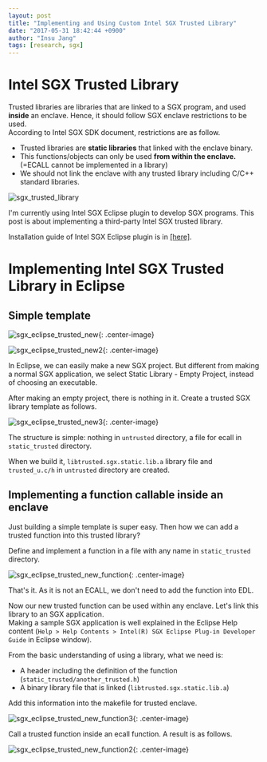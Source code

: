 ```yaml
---
layout: post
title: "Implementing and Using Custom Intel SGX Trusted Library"
date: "2017-05-31 18:42:44 +0900"
author: "Insu Jang"
tags: [research, sgx]
---
```


# Intel SGX Trusted Library

Trusted libraries are libraries that are linked to a SGX program, and used **inside** an enclave. Hence, it should follow SGX enclave restrictions to be used.  
According to Intel SGX SDK document, restrictions are as follow.

- Trusted libraries are **static libraries** that linked with the enclave binary.
- This functions/objects can only be used **from within the enclave.** (=ECALL cannot be implemented in a library)
- We should not link the enclave with any trusted library including C/C++ standard libraries.

![sgx_trusted_library](/assets/images/170531/sgx_trusted_library.png)

I'm currently using Intel SGX Eclipse plugin to develop SGX programs. This post is about implementing a third-party Intel SGX trusted library.

Installation guide of Intel SGX Eclipse plugin is in [\[here\]](https://01.org/sites/default/files/documentation/intel_sgx_sdk_installation_guide_for_linux_os.pdf).

<!-- https://download.01.org/intel-sgx/linux-1.8/docs/ -->

# Implementing Intel SGX Trusted Library in Eclipse

## Simple template

![sgx_eclipse_trusted_new](/assets/images/170531/sgx_eclipse_trusted_new.png){: .center-image}

![sgx_eclipse_trusted_new2](/assets/images/170531/sgx_eclipse_trusted_new2.png){: .center-image}

In Eclipse, we can easily make a new SGX project. But different from making a normal SGX application, we select Static Library - Empty Project, instead of choosing an executable.

After making an empty project, there is nothing in it. Create a trusted SGX library template as follows.

![sgx_eclipse_trusted_new3](/assets/images/170531/sgx_eclipse_trusted_new3.png){: .center-image}

The structure is simple: nothing in `untrusted` directory, a file for ecall in `static_trusted` directory.

When we build it, `libtrusted.sgx.static.lib.a` library file and `trusted_u.c/h` in `untrusted` directory are created.

## Implementing a function callable inside an enclave

Just building a simple template is super easy. Then how we can add a trusted function into this trusted library?

Define and implement a function in a file with any name in `static_trusted` directory.

![sgx_eclipse_trusted_new_function](/assets/images/170531/sgx_eclipse_trusted_new_function.png){: .center-image}

That's it. As it is not an ECALL, we don't need to add the function into EDL.

Now our new trusted function can be used within any enclave. Let's link this library to an SGX application.  
Making a sample SGX application is well explained in the Eclipse Help content (`Help > Help Contents > Intel(R) SGX Eclipse Plug-in Developer Guide` in Eclipse window).

From the basic understanding of using a library, what we need is:
- A header including the definition of the function (`static_trusted/another_trusted.h`)
- A binary library file that is linked (`libtrusted.sgx.static.lib.a`)

Add this information into the makefile for trusted enclave.

![sgx_eclipse_trusted_new_function3](/assets/images/170531/sgx_eclipse_trusted_new_function3.png){: .center-image}

Call a trusted function inside an ecall function. A result is as follows.

![sgx_eclipse_trusted_new_function2](/assets/images/170531/sgx_eclipse_trusted_new_function2.png){: .center-image}
